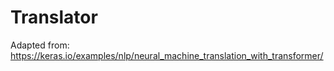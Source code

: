# Translator
Adapted from:
https://keras.io/examples/nlp/neural_machine_translation_with_transformer/
